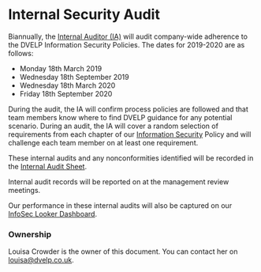 # Internal Security Audit

Biannually, the [Internal Auditor (IA)](../README.md#contacts) will audit
company-wide adherence to the DVELP Information Security Policies. The dates for
2019-2020 are as follows:

* Monday 18th March 2019
* Wednesday 18th September 2019
* Wednesday 18th March 2020
* Friday 18th September 2020

During the audit, the IA will confirm process policies are followed and that
team members know where to find DVELP guidance for any potential scenario.
During an audit, the IA will cover a random selection of requirements from each
chapter of our [Information Security](../information-security/README.md) Policy 
and will challenge each team member on at least one requirement.

These internal audits and any nonconformities identified will be recorded in the
[Internal Audit
Sheet](https://docs.google.com/spreadsheets/d/1wGXHbE6v7jsyy1Qbd7m7i04oCfzN-_57SXP0yhu_UUc/edit#gid=0).

Internal audit records will be reported on at the management review meetings.

Our performance in these internal audits will also be captured on our 
[InfoSec Looker Dashboard](https://dvelp.eu.looker.com/dashboards/39).

### Ownership

Louisa Crowder is the owner of this document. You can contact her on
<louisa@dvelp.co.uk>.
